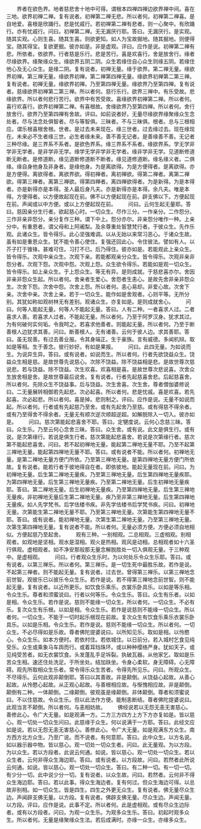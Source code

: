 <!-- { "loadSidebar": true } -->
　　界者在欲色界。地者慈悲舍十地中可得。谓根本四禅四禅边欲界禅中间。喜在三地。欲界初禅二禅。复有说者。初禅第二禅无悲。所以者何。初禅第二禅喜。是自地爱。喜根是欣踊行。悲是忧戚行。若初禅第二禅有悲者。则一心聚中。有欣踊行。亦有忧戚行。问曰。初禅第二禅。无无漏厌行耶。答曰。无漏厌行。是实观。随其实观。心则生喜。随其生喜。则欲更知。如人为宝故掘地。随其掘地。则便得宝。随其得宝。复欲更掘。彼亦如是。非是虚观。评曰。应作是说。初禅第二禅有悲。所依者。依欲界。行者慈是乐行。悲是苦行。喜是欢喜行。舍是放舍行。缘者尽缘欲界。缘聚缘众生。缘欲界五阴二阴。众生若缘住自心众生则缘五阴。若缘住他心及无心众生。是缘二阴。复有说者。初禅无量。缘于欲界。第二禅无量。缘欲界初禅。第三禅无量。缘欲界初禅。第二禅第四禅无量。缘欲界初禅第二第三禅。复有说者。初禅无量。缘欲界初禅。乃至第四禅无量。缘欲界乃至第四禅。复有说者。慈缘欲界初禅第二第三禅。所以者何。慈行乐行。欲界三禅中。有乐受故。悲缘欲界。所以者何悲行苦行。欲界中有苦受故。喜缘欲界初禅第二禅。所以者何。喜行欢喜行。欲界初禅第二禅。有喜根故。舍缘欲界乃至第四禅。所以者何。舍行放舍行。欲界乃至第四禅有舍故。评曰。如前说者好。无量尽缘欲界缘聚缘众生念处者。尽与法念处俱智者。尽与等智俱。三昧者。不与三昧俱。根者。总与三根相应。谓乐根喜根舍根。世者。是过去未来现在。缘三世者。过去缘过去。现在缘现在。未来必不生者缘三世。必生者缘未来。善不善无记者。是善缘善不善。无记者三种尽缘。是三界系不系者。是欲色界系。缘三界系不系者。缘欲界系。学无学非学非无学者。是非学非无学。缘学无学非学非无学者。缘非学非无学。见道断修道断无断者。是修道断。缘见道断修道断不断者。缘见道修道断。缘名缘义者。二俱缘。缘自身他身及非身者。是缘他身。为是离欲得。为是方便得者。是离欲得。亦是方便得。离欲得者。离欲界欲。得初禅者。离初禅欲。得第二禅者。离第二禅欲。得第三禅者。离第三禅欲。得第四禅者。离四禅欲得者。为是新得。为是本得者。亦是新得亦是本得。圣人最后身凡夫。亦是新得亦是本得。余凡夫。唯是本得。方便得者。以方便故起现在前。佛不以方便起现在前。辟支佛以下。方便起现在前。声闻或以中方便。或以上方便起现在前。
　　问曰。云何生起无量耶。答曰。慈因亲分生行者。欲起慈心时。一切众生。尽作三分。一作亲分。二作怨分。三作非亲非怨分。亲分复作三种。谓下中上。怨分亦尔。非亲怨分唯作一种。上亲分中。有重恩者。谓父母和上阿阇梨。及余尊重处智慧梵行者。于彼众生。先作乐观。此诸众生。皆令得乐。此心坚强难调。以从无始以来常习恶心。于诸众生故。虽有如是重恩众生。犹不能令善心使住。复强还回此心。令住彼法。譬如有人。以芥子打于锥锋。甚难可住。习打不已。后乃得住。彼亦如是。若能观此上亲众生。皆令得乐。次观中亲众生。次观下亲。若能都观亲分众生。皆令得乐。次观非亲非怨分者。次观下怨。次观中怨。次观上怨。众生欲令得乐。若能如是观一切众生。皆令得乐。如上亲众生。于上怨众生。等无有异。是则成就。于慈悲喜亦尔。舍因非亲非怨众生起。所以者何。舍亲者生爱心。舍怨者生恚心。是故先舍非亲非怨众生。次舍下怨。次舍中怨。次舍上怨。所以者何。恚心易却。非爱心故。次舍下亲。次舍中亲。次舍上亲。若于一切众生。能作如是舍观者。心则平等。无所分别。其犹如称如观树林无有差别。观诸众生。亦复如是。是则成就舍心。
　　问曰。何等人能起无量。何等人不能起无量。答曰。人有二种。一者喜求人过。二者喜求人善。若喜求人过者。不能起无量。所以者何。乃至于阿罗汉身。犹求其过。为有何破何实何垢。令我呵之。若喜求他善者。则能起无量。所以者何。乃至于断善根人边犹求其善。问曰。断善根人。无有诸善。云何于彼人边。求其善耶。答曰。虽无现善。有过去善业报。令其身端正。生于豪族。言有威德。多闻机辩。取如是等相。生于善念。彼行妙好。有如是果报。
　　问曰。此四无量。为如说而生。为说异生异。答曰。或有说者。如说而生。所以者何。行者先欲饶益众生。饶益众生相是慈。是故世尊先说慈心。次除不饶益。除不饶益相是悲。是故世尊次慈说悲。若与饶益。除不饶益。次生欢喜。欢喜相是喜。是故世尊次悲说喜。次舍众生放舍相是舍。是故世尊最后说舍。复有说者。行者先起慈喜舍悲。后起慈喜舍。所以者何。先除众生不饶益事。后与饶益。次生舍喜。次生舍。尊者僧伽婆修说曰。二无量展转相御若先起悲。次必起喜。所以者何。悲是忧戚。喜是欢喜。若先起喜。次必起悲。所以者何。喜是掉。悲则制之。评曰。应作是说。无量不如说而起。所以者何。行者或有先起慈乃至舍。或有先起舍乃至慈。或有得慈不得余者。或有乃至得舍不得余者。无量无有顺次逆次顺超逆超。如解脱除入一切入。彼亦如是。
　　问曰。慈次第能起悲喜舍不耶。答曰。定犍度说。云何心念慈三昧。答曰。众生乐。乃至云何心念舍三昧。答曰。众生舍。或有说。此文是俱生行。或有说。是次第缘行。若说是俱生行者。慈次第能起悲喜舍。若说是次第缘行者。慈次第不能起悲喜舍。问曰。若不起初禅地无量。能起第二禅地无量不耶。乃至不起第三禅地无量。能起第四禅地无量不耶。答曰。或有说者不能。所以者何。初禅地无量。是第二禅地无量方便门所依。乃至第三禅地无量。是第四禅地无量方便门所依故。复有说者。能若行者于彼地得自在者。即依彼地。能起无量现在前。问曰。为初禅地无量。后生第二禅地无量疾。乃至第三禅地无量。后生第四禅地无量疾耶。为第四禅地无量。后生第三禅地无量疾。乃至第二禅地无量。后生初禅地无量疾耶。答曰。第二禅地无量。后生初禅地无量疾。乃至第四禅地无量。后生第三禅地无量疾。非初禅地无量后生第二禅地无量。疾乃至非第三禅地无量。后生第四禅地无量疾。如人先学梵书。后学佉楼书疾。非先学佉楼书后学梵书疾。问曰。初禅地无量。次第能生第二禅地无量不耶。乃至第三禅地无量。次第能生第四禅地无量不耶。答曰。或有说者。能初禅地无量。次第生第二禅地无量。乃至第三禅地无量。次第生第四禅地无量。复有说者不能。所以者何。无量必须方便。方便必须自地相似。方便起慈乃至起舍。
　　观有三种。一别相观。二总相观。三虚相观。别相观者。如观地是坚相。观水是湿相。观火是热相。观风是动相。总相观者如十六圣行俱观。虚相观者。如不净安那般那无量念解脱胜处一切入俱观无量。于三种观中。是虚相观。
　　问曰。行者观众生乐时。为以何处乐令众生乐耶。答曰。或有说者。以第三禅乐。所以者何。第三禅乐。是一切生死中最胜乐故。若作是说。不起第三禅者。则不能起无量。复有说者。过去世。曾得第三禅乐。以第三禅地念前世智。观彼乐已以彼乐令众生乐。若作是说。若不得第三禅地念前世智。则不能起无量。复有说者。以近所更乐。如饮食乐乘乐。衣裳乐卧具乐。以如是等乐相。令众生乐。尊者和须蜜说曰。行者以何等乐。令众生乐。答曰。众生有乐者。以如是相。令众生乐。若作是说。慈则不能缘一切众生。所以者何。一切众生。不必有乐。复次众生有乐根。以如是相。令众生乐。若作是说慈则不能缘一切众生。所以者何。一切众生。不能于一切时起乐根现在前故。复次众生有饮食乐乘乐衣裳乐卧具乐。以如是乐相。令众生乐。若作是说。慈则不能缘一切众生。所以者何。一切众生。不必尽得如是乐故。尊者佛陀提婆说曰。以所知见乐。取如是相。以怜愍心。令众生乐。如本方便时。若依村住。若依城住。以日前分。若入城村乞食见纯受乐。众生或乘象马车舆而行。或着耳珰珠环。或以种种缨络严身。犹如天子。或见纯受苦者。如无衣裳饮食。头发蓬乱手足坼裂。执破瓦器。从他家乞。取如是乐苦众生相。速还住处洗足。于所坐处。结加趺坐。令身心柔软。身无障碍。心无障碍。观先所取相众生乐者。常令得乐众生苦者。令得先所见乐。问曰。所观众生。不尽得乐。云何此观非颠倒耶。答曰以其善故。非是颠倒。从饶益心起故。从善心起故。从怜愍心起故。从正观心起故。与善根相应故。与惭愧相应故。非是颠倒。颠倒有二种。一体颠倒。二缘颠倒。彼观虽是缘颠倒。非体颠倒。尊者和须蜜说曰。不以住慈故。令众生乐。但以此法作方便。能制恚断结。尊者佛陀提婆说曰。此观当言不颠倒。所以者何。与恚相妨故。
　　佛经说若以无怨无恚无害慈心。善修此心。令广大无量。如是观满一方。二方三方四方上方下方亦复如是。皆以慈心。观一切处一切众生问曰。此慈缘于众生。何以说满于一方耶。答曰。此经文应如是说。若以无怨无恚无害慈心。善修此心。令广大无量。如是观满东方众生。南方西方北方众生。乃至广说。而不说者。有何意耶。答曰。此中众生。以方名说。如以器示器中物。皆以慈心。观一切处一切众生者。问曰。此无量观。为以方段。为以众生。若以方段者。此说云何通。如说。皆以慈心。观一切处一切众生。若以众生者。云何非得众生海边耶。答曰。或有说者。以方段故。问曰。若然者此所说云何通。如说。皆以慈心。观一切处一切众生。答曰。有二种一切。有一切一切。有少分一切。此中说少分一切。复有说者。以众生故。问曰。若然者。云何非不得众生海边耶。答曰。若以此事。得众生海边者。复有何过。但众生海边可得。以总故非别相。如一切众生。皆是四生。四生之外更无众生。复有说者。佛无量尽众生边。声闻辟支佛无量。以方段。复有说者。佛辟支佛无量。尽众生边。声闻无量。以方段。评曰。应作是说。此事不定。所以者何。此是虚相观。或有尽众生边际者。或有以方段者。问曰。为观一众生乐。为观多众生乐。答曰。初起时观多众生。所以者何。无量是缘聚缘众生法。若后成满时。亦缘一众生。亦缘多众生。
